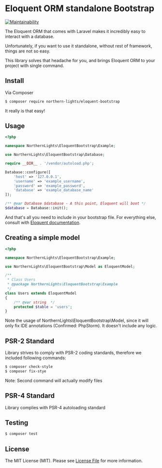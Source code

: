 Eloquent ORM standalone Bootstrap
=======================
[![Maintainability](https://api.codeclimate.com/v1/badges/8ee6bde7b6ed450b5029/maintainability)](https://codeclimate.com/github/N0rthernL1ghts/eloquent-bootstrap/maintainability)


The Eloquent ORM that comes with Laravel makes it incredibly easy to interact with a database.

Unfortunately, if you want to use it standalone, without rest of framework, things are not so easy.

This library solves that headache for you, and brings Eloquent ORM to your project with single command.

## Install

Via Composer

``` bash
$ composer require northern-lights/eloquent-bootstrap
```
It really is that easy!

## Usage

``` php
<?php

namespace NorthernLights\EloquentBootstrap\Example;

use NorthernLights\EloquentBootstrap\Database;

require __DIR__ . '/vendor/autoload.php';

Database::configure([
    'host' => '127.0.0.1',
    'username' => 'example_username',
    'password' => 'example_password',
    'database' => 'example_database_name'
]);

/** @var Database $database - A this point, Eloquent will boot */
$database = Database::init();
```
And that's all you need to include in your bootstrap file.
For everything else, consult with [Eloquent documentation](https://laravel.com/docs/5.6/eloquent).

## Creating a simple model
``` php
<?php

namespace NorthernLights\EloquentBootstrap\Example;

use NorthernLights\EloquentBootstrap\Model as EloquentModel;

/**
 * Class Users
 * @package NorthernLights\EloquentBootstrap\Example
 */
class Users extends EloquentModel
{
    /** @var string  */
    protected $table = 'users';
}
```
Note the usage of NorthernLights\EloquentBootstrap\Model, since it will only fix IDE annotations (Confirmed: PhpStorm). It doesn't include any logic.

## PSR-2 Standard
Library strives to comply with PSR-2 coding standards, therefore we included following commands:
``` bash
$ composer check-style
$ composer fix-stye
```
Note: Second command will actually modify files

## PSR-4 Standard
Library complies with PSR-4 autoloading standard

## Testing

``` bash
$ composer test
```

## License

The MIT License (MIT). Please see [License File](LICENSE.md) for more information.


